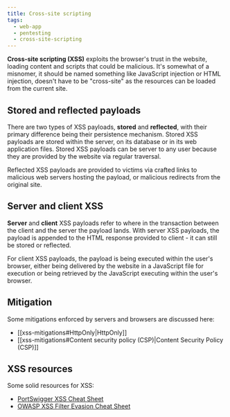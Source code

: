 ```yaml
---
title: Cross-site scripting
tags:
  - web-app
  - pentesting
  - cross-site-scripting
---
```


**Cross-site scripting (XSS)** exploits the browser's trust in the website, loading content and
scripts that could be malicious. It's somewhat of a misnomer, it should be named something like
JavaScript injection or HTML injection, doesn't have to be "cross-site" as the resources can be
loaded from the current site.

## Stored and reflected payloads

There are two types of XSS payloads, **stored** and **reflected**, with their primary difference
being their persistence mechanism. Stored XSS payloads are stored within the server, on its database
or in its web application files. Stored XSS payloads can be server to any user because they are
provided by the website via regular traversal.

Reflected XSS payloads are provided to victims via crafted links to malicious web servers hosting
the payload, or malicious redirects from the original site.

## Server and client XSS

**Server** and **client** XSS payloads refer to where in the transaction between the client and the
server the payload lands. With server XSS payloads, the payload is appended to the HTML response
provided to client - it can still be stored or reflected.

For client XSS payloads, the payload is being executed within the user's browser, either being
delivered by the website in a JavaScript file for execution or being retrieved by the JavaScript
executing within the user's browser.

## Mitigation

Some mitigations enforced by servers and browsers are discussed here:

- [[xss-mitigations#HttpOnly|HttpOnly]]
- [[xss-mitigations#Content security policy (CSP)|Content Security Policy (CSP)]]

## XSS resources

Some solid resources for XSS:

- [PortSwigger XSS Cheat Sheet](https://portswigger.net/web-security/cross-site-scripting/cheat-sheet#no-parentheses-using-template-strings)
- [OWASP XSS Filter Evasion Cheat Sheet](https://cheatsheetseries.owasp.org/cheatsheets/XSS_Filter_Evasion_Cheat_Sheet.html)
